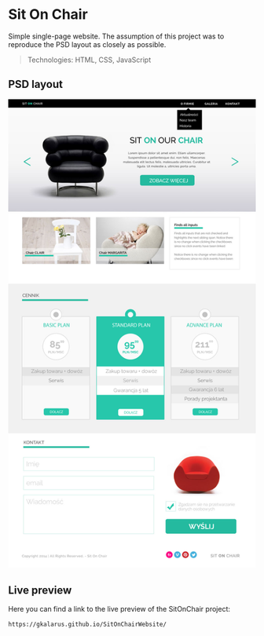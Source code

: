 # Sit On Chair
Simple single-page website. The assumption of this project was to reproduce the PSD layout as closely as possible.

>Technologies: HTML, CSS, JavaScript

## PSD layout
![Picture](images/warsztat1.jpg)

## Live preview

Here you can find a link to the live preview of the SitOnChair project:
```shell 
https://gkalarus.github.io/SitOnChairWebsite/
```